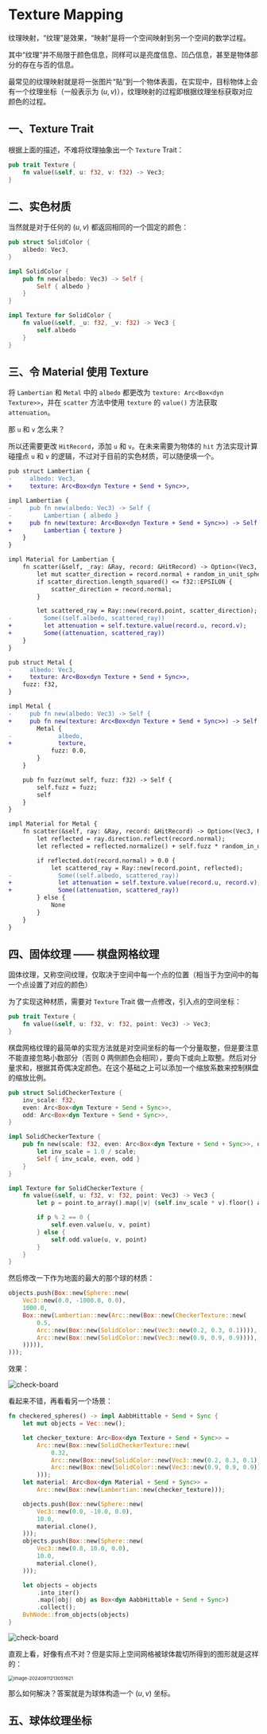 # Texture Mapping

纹理映射，“纹理”是效果，“映射”是将一个空间映射到另一个空间的数学过程。

其中“纹理”并不局限于颜色信息，同样可以是亮度信息、凹凸信息，甚至是物体部分的存在与否的信息。

最常见的纹理映射就是将一张图片“贴”到一个物体表面，在实现中，目标物体上会有一个纹理坐标（一般表示为 $(u, v)$），纹理映射的过程即根据纹理坐标获取对应颜色的过程。

## 一、Texture Trait

根据上面的描述，不难将纹理抽象出一个 `Texture` Trait：

```rust
pub trait Texture {
    fn value(&self, u: f32, v: f32) -> Vec3;
}
```

## 二、实色材质

当然就是对于任何的 $(u, v)$ 都返回相同的一个固定的颜色：

```rust
pub struct SolidColor {
    albedo: Vec3,
}

impl SolidColor {
    pub fn new(albedo: Vec3) -> Self {
        Self { albedo }
    }
}

impl Texture for SolidColor {
    fn value(&self, _u: f32, _v: f32) -> Vec3 {
        self.albedo
    }
}
```

## 三、令 Material 使用 Texture

将 `Lambertian` 和 `Metal` 中的 `albedo` 都更改为 `texture: Arc<Box<dyn Texture>>`，并在 `scatter` 方法中使用 `texture` 的 `value()` 方法获取 `attenuation`。

那 `u` 和 `v` 怎么来？

所以还需要更改 `HitRecord`，添加 `u` 和 `v`。在未来需要为物体的 `hit` 方法实现计算碰撞点 `u` 和 `v` 的逻辑，不过对于目前的实色材质，可以随便填一个。

```diff
pub struct Lambertian {
-     albedo: Vec3,
+     texture: Arc<Box<dyn Texture + Send + Sync>>,

impl Lambertian {
-     pub fn new(albedo: Vec3) -> Self {
-         Lambertian { albedo }
+     pub fn new(texture: Arc<Box<dyn Texture + Send + Sync>>) -> Self {
+         Lambertian { texture }
    }
}

impl Material for Lambertian {
    fn scatter(&self, _ray: &Ray, record: &HitRecord) -> Option<(Vec3, Ray)> {
        let mut scatter_direction = record.normal + random_in_unit_sphere();
        if scatter_direction.length_squared() <= f32::EPSILON {
            scatter_direction = record.normal;
        }

        let scattered_ray = Ray::new(record.point, scatter_direction);
-         Some((self.albedo, scattered_ray))
+         let attenuation = self.texture.value(record.u, record.v);
+         Some((attenuation, scattered_ray))
    }
}
```

```diff
pub struct Metal {
-     albedo: Vec3,
+     texture: Arc<Box<dyn Texture + Send + Sync>>,
    fuzz: f32,
}

impl Metal {
-     pub fn new(albedo: Vec3) -> Self {
+     pub fn new(texture: Arc<Box<dyn Texture + Send + Sync>>) -> Self {
        Metal {
-             albedo,
+             texture,
            fuzz: 0.0,
        }
    }

    pub fn fuzz(mut self, fuzz: f32) -> Self {
        self.fuzz = fuzz;
        self
    }
}

impl Material for Metal {
    fn scatter(&self, ray: &Ray, record: &HitRecord) -> Option<(Vec3, Ray)> {
        let reflected = ray.direction.reflect(record.normal);
        let reflected = reflected.normalize() + self.fuzz * random_in_unit_sphere();

        if reflected.dot(record.normal) > 0.0 {
            let scattered_ray = Ray::new(record.point, reflected);
-             Some((self.albedo, scattered_ray))
+             let attenuation = self.texture.value(record.u, record.v);
+             Some((attenuation, scattered_ray))
        } else {
            None
        }
    }
}
```

## 四、固体纹理 —— 棋盘网格纹理

固体纹理，又称空间纹理，仅取决于空间中每一个点的位置（相当于为空间中的每一个点设置了对应的颜色）

为了实现这种材质，需要对 `Texture` Trait 做一点修改，引入点的空间坐标：

```rust
pub trait Texture {
    fn value(&self, u: f32, v: f32, point: Vec3) -> Vec3;
}
```

棋盘网格纹理的最简单的实现方法就是对空间坐标的每一个分量取整，但是要注意不能直接忽略小数部分（否则 0 两侧颜色会相同），要向下或向上取整。然后对分量求和，根据其奇偶决定颜色。在这个基础之上可以添加一个缩放系数来控制棋盘的缩放比例。

```rust
pub struct SolidCheckerTexture {
    inv_scale: f32,
    even: Arc<Box<dyn Texture + Send + Sync>>,
    odd: Arc<Box<dyn Texture + Send + Sync>>,
}

impl SolidCheckerTexture {
    pub fn new(scale: f32, even: Arc<Box<dyn Texture + Send + Sync>>, odd: Arc<Box<dyn Texture + Send + Sync>>) -> Self {
        let inv_scale = 1.0 / scale;
        Self { inv_scale, even, odd }
    }
}

impl Texture for SolidCheckerTexture {
    fn value(&self, u: f32, v: f32, point: Vec3) -> Vec3 {
        let p = point.to_array().map(|v| (self.inv_scale * v).floor() as i32).iter().sum::<i32>();

        if p % 2 == 0 {
            self.even.value(u, v, point)
        } else {
            self.odd.value(u, v, point)
        }
    }
}
```

然后修改一下作为地面的最大的那个球的材质：

```rust
objects.push(Box::new(Sphere::new(
    Vec3::new(0.0, -1000.0, 0.0),
    1000.0,
    Box::new(Lambertian::new(Arc::new(Box::new(CheckerTexture::new(
        0.5,
        Arc::new(Box::new(SolidColor::new(Vec3::new(0.2, 0.3, 0.1)))),
        Arc::new(Box::new(SolidColor::new(Vec3::new(0.9, 0.9, 0.9)))),
    ))))),
)));
```

效果：

![check-board](./assets/image-texture-mapping-checker-board.png)

看起来不错，再看看另一个场景：

```rust
fn checkered_spheres() -> impl AabbHittable + Send + Sync {
    let mut objects = Vec::new();

    let checker_texture: Arc<Box<dyn Texture + Send + Sync>> =
        Arc::new(Box::new(SolidCheckerTexture::new(
            0.32,
            Arc::new(Box::new(SolidColor::new(Vec3::new(0.2, 0.3, 0.1)))),
            Arc::new(Box::new(SolidColor::new(Vec3::new(0.9, 0.9, 0.9)))),
        )));
    let material: Arc<Box<dyn Material + Send + Sync>> =
        Arc::new(Box::new(Lambertian::new(checker_texture)));

    objects.push(Box::new(Sphere::new(
        Vec3::new(0.0, -10.0, 0.0),
        10.0,
        material.clone(),
    )));
    objects.push(Box::new(Sphere::new(
        Vec3::new(0.0, 10.0, 0.0),
        10.0,
        material.clone(),
    )));

    let objects = objects
        .into_iter()
        .map(|obj| obj as Box<dyn AabbHittable + Send + Sync>)
        .collect();
    BvhNode::from_objects(objects)
}
```

![check-board](./assets/image-texture-mapping-checkered-spheres.png)

直观上看，好像有点不对？但是实际上空间网格被球体裁切所得到的图形就是这样的：

<img src="./assets/image-20240911213051621.png" alt="image-20240911213051621" style="zoom:67%;" />

那么如何解决？答案就是为球体构造一个 $(u, v)$ 坐标。

## 五、球体纹理坐标

